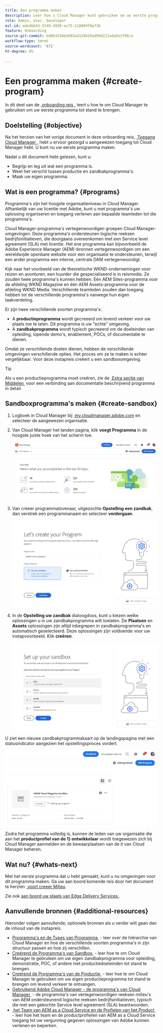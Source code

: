 ```yaml
---
title: Een programma maken
description: Leer hoe u Cloud Manager kunt gebruiken om uw eerste programma te maken.
role: Admin, User, Developer
exl-id: ade4bb43-5f48-4938-ac75-118009f0a73b
feature: Onboarding
source-git-commit: bd05433bb4d92a4120b19ad99d211a4a5e1f06ca
workflow-type: tm+mt
source-wordcount: '671'
ht-degree: 0%

---
```


# Een programma maken {#create-program}

In dit deel van de [&#x200B; onboarding reis &#x200B;](overview.md), leert u hoe te om Cloud Manager te gebruiken om uw eerste programma tot stand te brengen.

## Doelstelling {#objective}

Na het herzien van het vorige document in deze onboarding reis, [&#x200B; Toegang Cloud Manager &#x200B;](cloud-manager.md), hebt u ervoor gezorgd u aangewezen toegang tot Cloud Manager hebt. U kunt nu uw eerste programma maken.

Nadat u dit document hebt gelezen, kunt u:

* Begrijp en leg uit wat een programma is.
* Weet het verschil tussen productie en zandbakprogramma&#39;s.
* Maak uw eigen programma.

## Wat is een programma? {#programs}

Programma&#39;s zijn het hoogste organisatieniveau in Cloud Manager. Afhankelijk van uw licentie met Adobe, kunt u met programma&#39;s uw oplossing organiseren en toegang verlenen aan bepaalde teamleden tot die programma&#39;s.

Cloud Manager-programma&#39;s vertegenwoordigen groepen Cloud Manager-omgevingen. Deze programma&#39;s ondersteunen logische reeksen bedrijfsinitiatieven, die doorgaans overeenkomen met een Service level agreement (SLA) met licentie. Het ene programma kan bijvoorbeeld de Adobe Experience Manager (AEM)-bronnen vertegenwoordigen om een wereldwijde openbare website voor een organisatie te ondersteunen, terwijl een ander programma een interne, centrale DAM vertegenwoordigt.

Kijk naar het voorbeeld van de theoretische WKND-ondernemingen voor reizen en avonturen, een huurder die gespecialiseerd is in reismedia. Ze zouden twee programma&#39;s kunnen hebben. Eén AEM Sites-programma voor de afdeling WKND Magazine en één AEM Assets-programma voor de afdeling WKND Media. Verschillende teamleden zouden dan toegang hebben tot de verschillende programma&#39;s vanwege hun eigen taakverdeling.

Er zijn twee verschillende soorten programma&#39;s:

* A **productieprogramma** wordt gecreeerd om levend verkeer voor uw plaats toe te laten. Dit programma is uw &quot;echte&quot; omgeving.
* A **zandbakprogramma** wordt typisch gecreeerd om de doeleinden van opleiding, lopende demo&#39;s, enablement, POCs, of documentatie te dienen.

Omdat ze verschillende doelen dienen, hebben de verschillende omgevingen verschillende opties. Het proces om ze te maken is echter vergelijkbaar. Voor deze instapreis creëert u een sandboxomgeving.

>[!TIP]
>
>Als u een productieprogramma moet creëren, zie de [&#x200B; Extra sectie van Middelen &#x200B;](#additional-resources) voor een verbinding aan documentatie beschrijvend programma in detail.

## Sandboxprogramma&#39;s maken {#create-sandbox}

1. Logboek in Cloud Manager bij [&#x200B; my.cloudmanager.adobe.com &#x200B;](https://my.cloudmanager.adobe.com/) en selecteer de aangewezen organisatie.

1. Van Cloud Manager het landen pagina, klik **voegt Programma** in de hoogste juiste hoek van het scherm toe.

   ![&#x200B; Cloud Manager landende pagina &#x200B;](/help/implementing/cloud-manager/getting-access-to-aem-in-cloud/assets/cloud-manager-my-programs.png)

1. Van creeer programmatovenaar, uitgezochte **Opstelling een zandbak**, dan verstrek een programmanaam en selecteer **verdergaan**.

   ![&#x200B; de typeverwezenlijking van het Programma &#x200B;](/help/implementing/cloud-manager/getting-access-to-aem-in-cloud/assets/create-sandbox.png)

1. In de **Opstelling uw zandbak** dialoogdoos, kunt u kiezen welke oplossingen u in uw zandbakprogramma wilt toelaten. De **Plaatsen** en **Assets** oplossingen zijn altijd inbegrepen in zandbakprogramma&#39;s en automatisch geselecteerd. Deze oplossingen zijn voldoende voor uw instapvoorbeeld. Klik **creëren**.

   ![&#x200B; selectie van de Oplossing &#x200B;](assets/set-up-sandbox-onboarding.png)

U ziet een nieuwe zandbakprogrammakaart op de landingspagina met een statusindicator aangezien het opstellingsproces vordert.

![&#x200B; zandbak verwezenlijking van overzichtspagina &#x200B;](/help/implementing/cloud-manager/getting-access-to-aem-in-cloud/assets/program-create-setupdemo2.png)

Zodra het programma volledig is, kunnen de leden van uw organisatie die aan het **productprofiel van de 1&rbrace; ontwikkelaar** wordt toegewezen zich bij Cloud Manager aanmelden en de bewaarplaatsen van de it van Cloud Manager beheren.

## Wat nu? {#whats-next}

Met het eerste programma dat u hebt gemaakt, kunt u nu omgevingen voor dit programma maken. Ga uw aan boord komende reis door het document te herzien [&#x200B; voort creeer Milieu &#x200B;](create-environments.md).

Zie ook [&#x200B; aan boord uw plaats van Edge Delivery Services &#x200B;](/help/implementing/cloud-manager/edge-delivery/create-edge-delivery-site.md).

## Aanvullende bronnen {#additional-resources}

Hieronder volgen aanvullende, optionele bronnen als u verder wilt gaan dan de inhoud van de instapreis.

* [&#x200B; Programma&#39;s en de Types van Programma &#x200B;](/help/implementing/cloud-manager/getting-access-to-aem-in-cloud/program-types.md) - leer over de hiërarchie van Cloud Manager en hoe de verschillende soorten programma&#39;s in zijn structuur passen en hoe zij verschillen.
* [&#x200B; Creërend de Programma&#39;s van Sandbox &#x200B;](/help/implementing/cloud-manager/getting-access-to-aem-in-cloud/creating-sandbox-programs.md) - leer hoe te om Cloud Manager te gebruiken om uw eigen zandbakprogramma voor opleiding, demonstratie, POC, of andere niet productiedoeleinden tot stand te brengen.
* [&#x200B; Creërend de Programma&#39;s van de Productie &#x200B;](/help/implementing/cloud-manager/getting-access-to-aem-in-cloud/creating-production-programs.md) - leer hoe te om Cloud Manager te gebruiken om uw eigen productieprogramma tot stand te brengen om levend verkeer te ontvangen.
* [&#x200B; Gebruikend Adobe Cloud Manager - de programma&#39;s van Cloud Manager &#x200B;](https://experienceleague.adobe.com/nl/docs/experience-manager-learn/cloud-service/cloud-manager/programs) - de programma&#39;s van vertegenwoordigen reeksen milieu&#39;s van AEM ondersteunend logische reeksen bedrijfsinitiatieven, typisch die met een gekochte Service level agreement (SLA) beantwoorden.
* [&#x200B; het Team van AEM as a Cloud Service en de Profielen van het Product &#x200B;](/help/onboarding/aem-cs-team-product-profiles.md) - leer hoe het team en de productprofielen van AEM as a Cloud Service toegang tot uw vergunning gegeven oplossingen van Adobe kunnen verlenen en beperken.
